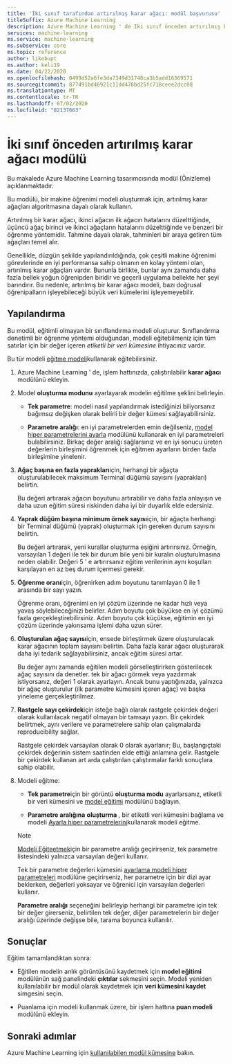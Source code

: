 ```yaml
---
title: 'İki sınıf tarafından artırılmış karar ağacı: modül başvurusu'
titleSuffix: Azure Machine Learning
description: Azure Machine Learning ' de Iki sınıf önceden artırılmış karar ağacı modülünü kullanarak, önceden artırılmış karar ağaçları algoritmasına dayalı bir makine öğrenimi modeli oluşturmayı öğrenin.
services: machine-learning
ms.service: machine-learning
ms.subservice: core
ms.topic: reference
author: likebupt
ms.author: keli19
ms.date: 04/22/2020
ms.openlocfilehash: 0499d52a6fe3da7349d31748ca3b5add16369571
ms.sourcegitcommit: 877491bd46921c11dd478bd25fc718ceee2dcc08
ms.translationtype: MT
ms.contentlocale: tr-TR
ms.lasthandoff: 07/02/2020
ms.locfileid: "82137663"
---
```

# <a name="two-class-boosted-decision-tree-module"></a>İki sınıf önceden artırılmış karar ağacı modülü

Bu makalede Azure Machine Learning tasarımcısında modül (Önizleme) açıklanmaktadır.

Bu modülü, bir makine öğrenimi modeli oluşturmak için, artırılmış karar ağaçları algoritmasına dayalı olarak kullanın. 

Artırılmış bir karar ağacı, ikinci ağacın ilk ağacın hatalarını düzelttiğinde, üçüncü ağaç birinci ve ikinci ağaçların hatalarını düzelttiğinde ve benzeri bir öğrenme yöntemidir.  Tahmine dayalı olarak, tahminleri bir araya getiren tüm ağaçları temel alır.
  
Genellikle, düzgün şekilde yapılandırıldığında, çok çeşitli makine öğrenimi görevlerinde en iyi performansa sahip olmanın en kolay yöntemi olan, artırılmış karar ağaçları vardır. Bununla birlikte, bunlar aynı zamanda daha fazla bellek yoğun öğrenipden biridir ve geçerli uygulama bellekte her şeyi barındırır. Bu nedenle, artırılmış bir karar ağacı modeli, bazı doğrusal öğrenipalların işleyebileceği büyük veri kümelerini işleyemeyebilir.

## <a name="how-to-configure"></a>Yapılandırma

Bu modül, eğitimli olmayan bir sınıflandırma modeli oluşturur. Sınıflandırma denetimli bir öğrenme yöntemi olduğundan, modeli eğitebilmeniz için tüm satırlar için bir değer içeren *etiketli bir veri kümesine* ihtiyacınız vardır.

Bu tür modeli [eğitme modeli](././train-model.md)kullanarak eğitebilirsiniz. 

1.  Azure Machine Learning ' de, işlem hattınızda, çalıştırılabilir **karar ağacı** modülünü ekleyin.
  
2.  Model **oluşturma modunu** ayarlayarak modelin eğitilme şeklini belirleyin.
  
    + **Tek parametre**: modeli nasıl yapılandırmak istediğinizi biliyorsanız bağımsız değişken olarak belirli bir değer kümesi sağlayabilirsiniz.
  
    + **Parametre aralığı**: en iyi parametrelerden emin değilseniz, [model hiper parametrelerini ayarla](tune-model-hyperparameters.md) modülünü kullanarak en iyi parametreleri bulabilirsiniz. Birkaç değer aralığı sağlarsınız ve en iyi sonucu üreten değerlerin birleşimini öğrenmek için eğitmen ayarların birden fazla birleşimine yinelenir.
  
3.  **Ağaç başına en fazla yaprakları**için, herhangi bir ağaçta oluşturulabilecek maksimum Terminal düğümü sayısını (yaprakları) belirtin.
  
     Bu değeri artırarak ağacın boyutunu artırabilir ve daha fazla anlayışın ve daha uzun eğitim süresi riskinden daha iyi bir duyarlık elde edersiniz.
  
4.  **Yaprak düğüm başına minimum örnek sayısı**için, bir ağaçta herhangi bir Terminal düğümü (yaprak) oluşturmak için gereken durum sayısını belirtin.  
  
     Bu değeri artırarak, yeni kurallar oluşturma eşiğini artırırsınız. Örneğin, varsayılan 1 değeri ile tek bir durum bile yeni bir kuralın oluşturulmasına neden olabilir. Değeri 5 ' e artırırsanız eğitim verilerinin aynı koşulları karşılayan en az beş durum içermesi gerekir.
  
5.  **Öğrenme oranı**için, öğrenirken adım boyutunu tanımlayan 0 ile 1 arasında bir sayı yazın.  
  
     Öğrenme oranı, öğrenimi en iyi çözüm üzerinde ne kadar hızlı veya yavaş söylebileceğinizi belirler. Adım boyutu çok büyükse en iyi çözümü fazla gerçekleştirebilirsiniz. Adım boyutu çok küçükse, eğitimin en iyi çözüm üzerinde yakınsama işlemi daha uzun sürer.
  
6.  **Oluşturulan ağaç sayısı**için, ensede birleştirmek üzere oluşturulacak karar ağacının toplam sayısını belirtin. Daha fazla karar ağacı oluşturarak daha iyi tedarik sağlayabilirsiniz, ancak eğitim süresi artar.
  
     Bu değer aynı zamanda eğitilen modeli görselleştirirken gösterilecek ağaç sayısını da denetler. tek bir ağacı görmek veya yazdırmak istiyorsanız, değeri 1 olarak ayarlayın. Ancak bunu yaptığınızda, yalnızca bir ağaç oluşturulur (ilk parametre kümesini içeren ağaç) ve başka yineleme gerçekleştirilmez.
  
7.  **Rastgele sayı çekirdek**için isteğe bağlı olarak rastgele çekirdek değeri olarak kullanılacak negatif olmayan bir tamsayı yazın. Bir çekirdek belirtmek, aynı verilere ve parametrelere sahip olan çalışmalarda reproducibility sağlar.  
  
     Rastgele çekirdek varsayılan olarak 0 olarak ayarlanır; Bu, başlangıçtaki çekirdek değerinin sistem saatinden elde ettiği anlamına gelir.  Rastgele bir çekirdek kullanan art arda çalıştırılan çalıştırmalar farklı sonuçlara sahip olabilir.
  

9. Modeli eğitme:

    + **Tek parametre**için bir görüntü **oluşturma modu** ayarlarsanız, etiketli bir veri kümesini ve [model eğitimi](train-model.md) modülünü bağlayın.  
  
    + **Parametre aralığına** **oluşturma** , bir etiketli veri kümesini bağlama ve modeli [Ayarla hiper parametrelerini](tune-model-hyperparameters.md)kullanarak modeli eğitme.  
  
    > [!NOTE]
    > 
    > [Modeli Eğiteetmek](train-model.md)için bir parametre aralığı geçirirseniz, tek parametre listesindeki yalnızca varsayılan değeri kullanır.  
    > 
    > Tek bir parametre değerleri kümesini [ayarlama modeli hiper parametreleri](tune-model-hyperparameters.md) modülüne geçirirseniz, her parametre için bir dizi ayar beklerken, değerleri yoksayar ve öğrenici için varsayılan değerleri kullanır.  
    > 
    > **Parametre aralığı** seçeneğini belirleyip herhangi bir parametre için tek bir değer girerseniz, belirtilen tek değer, diğer parametrelerin bir değer aralığı üzerinde değişse bile, tarama boyunca kullanılır.  
   
## <a name="results"></a>Sonuçlar

Eğitim tamamlandıktan sonra:

+ Eğitilen modelin anlık görüntüsünü kaydetmek için **model eğitimi** modülünün sağ panelindeki **çıktılar** sekmesini seçin. Modeli yeniden kullanılabilir bir modül olarak kaydetmek için **veri kümesini kaydet** simgesini seçin.

+ Puanlama için modeli kullanmak üzere, bir işlem hattına **puan modeli** modülünü ekleyin.

## <a name="next-steps"></a>Sonraki adımlar

Azure Machine Learning için [kullanılabilen modül kümesine](module-reference.md) bakın. 